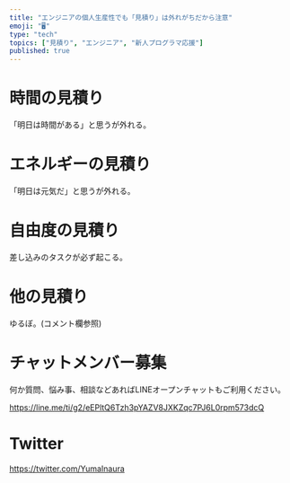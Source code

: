 ```yaml
---
title: "エンジニアの個人生産性でも「見積り」は外れがちだから注意"
emoji: "🖥"
type: "tech"
topics: ["見積り", "エンジニア", "新人プログラマ応援"]
published: true
---
```


# 時間の見積り

「明日は時間がある」と思うが外れる。

# エネルギーの見積り

「明日は元気だ」と思うが外れる。

# 自由度の見積り

差し込みのタスクが必ず起こる。 

# 他の見積り

ゆるぼ。(コメント欄参照)








<!-- Update From Qiita API -->

# チャットメンバー募集


何か質問、悩み事、相談などあればLINEオープンチャットもご利用ください。

https://line.me/ti/g2/eEPltQ6Tzh3pYAZV8JXKZqc7PJ6L0rpm573dcQ





# Twitter


https://twitter.com/YumaInaura


<!-- Update From Qiita API -->


